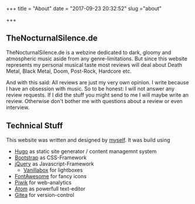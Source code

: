 +++
title = "About"
date = "2017-09-23 20:32:52"
slug ="about"

+++

## TheNocturnalSilence.de
TheNocturnalSilence.de is a webzine dedicated to dark, gloomy and atmospheric music aside from any genre-limitations. But since this website represents my personal musical taste most reviews will deal about Death Metal, Black Metal, Doom, Post-Rock, Hardcore etc.

And with this said: All reviews are just my very own opinion. I write because I have an obsession with music. So to be honest: I will not answer any review requests. If I did the stuff you might send to me I will maybe write an review. Otherwise don't bother me with questions about a review or even interview.

## Technical Stuff
This website was written and designed by [myself](https://christhulhu.de). It was build using

* [Hugo](https://gohugo.io) as static site generator / content managemnt system
* [Bootstrap](https://getbootstrap.com) as CSS-Framework
* [jQuery](https://jquery.com) as Javascript-Framework
    * [Vanillabox](https://github.com/cocopon/vanillabox) for lightboxes
* [FontAwesome](http://fontawesome.io) for fancy icons
* [Piwik](https://piwik.org) for web-analytics
* [Atom](https://atom.io) as powerfull text-editor
* [Gitea](https://gitea.io/en-us/) for version-control
